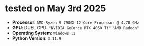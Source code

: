 # tested on May 3rd 2025
- **Processor**: `AMD Ryzen 9 7900X 12-Core Processor @ 4.70 GHz`
- **GPU**: DUEL GPU: `"NVIDIA GeForce RTX 4060 Ti"` `"AMD Radeon"`
- **Operating System**: `Windows 11`
- **Python Version**: `3.11.9`
